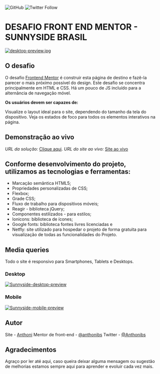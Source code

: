 ![GitHub](https://img.shields.io/github/license/anthonibs/sunnyside-agency-landing-page) ![Twitter Follow](https://img.shields.io/twitter/follow/Anthonibs?style=social)
# DESAFIO FRONT END MENTOR - SUNNYSIDE BRASIL

[![desktop-preview.jpg](https://i.postimg.cc/Dz1KZLhP/desktop-preview.jpg)](https://postimg.cc/McZL3cvn)

## O desafio

O desafio [Frontend Mentor](https://www.frontendmentor.io/challenges/sunnyside-agency-landing-page-7yVs3B6ef) é construir esta página de destino e fazê-la parecer o mais próximo possível do design. Este desafio se concentra principalmente em HTML e CSS. Há um pouco de JS incluído para a alternância de navegação móvel. 

 **Os usuários devem ser capazes de:**

Visualize o layout ideal para o site, dependendo do tamanho da tela do dispositivo.
Veja os estados de foco para todos os elementos interativos na página.

## Demonstração ao vivo

*URL da solução:* [Clique aqui](https://www.frontendmentor.io/solutions/site-de-viagens-sunnyside-brasil-hn05PfVnW).
*URL do site ao vivo:* [Site ao vivo](https://sunnyside-brasil-viagens.netlify.app/#)

## Conforme desenvolvimento do projeto, utilizamos as tecnologias e ferramentas:

- Marcação semântica HTML5;
- Propriedades personalizadas de CSS;
- Flexbox;
 - Grade CSS;
- Fluxo de trabalho para dispositivos móveis;
- Reagir - biblioteca jQuery;
- Componentes estilizados - para estilos;
- Ionicons: biblioteca de ícones;
- Google fonts: biblioteca fontes livres licenciadas e
- Netfly: site utilizado para hospedar o projeto de forma gratuita para visualização de todas as funcionalidades do Projeto.

## Media queries

Todo o site é responsivo para Smartphones, Tablets e Desktops.

### Desktop
[![Sunnyside-desktop-preview](https://i.postimg.cc/QNwCvRgW/Screen-Recorder-Project12.gif)](https://postimg.cc/YjNtWDsp)

### Mobile
[![Sunnyside-mobile-preview](https://i.postimg.cc/85G9FPVr/Screen-Recorder-Project10.gif)](https://postimg.cc/R3PXymhM)

## Autor

Site - [Anthoni](https://www.linkedin.com/in/anthoni-broering-dos-santos-483774119/)
Mentor de front-end - [@anthonibs](https://www.frontendmentor.io/profile/anthonibs)
Twitter - [@Anthonibs](https://twitter.com/Anthonibs)

## Agradecimentos

Agraço por ler até aqui, caso queira deixar alguma mensagem ou sugestão de melhorias estamos sempre aqui para aprender e evoluir cada vez mais.
